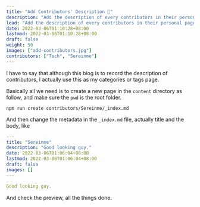 ```yaml
---
title: "Add Contributors' Description 🧷"
description: "Add the description of every contributors in their personal page."
lead: "Add the description of every contributors in their personal page."
date: 2022-03-06T01:10:28+08:00
lastmod: 2022-03-06T01:10:28+08:00
draft: false
weight: 50
images: ["add-contributors.jpg"]
contributors: ["Tech", "Sereinme"]
---
```


I have to say that although this blog is to record the description of contributors, I actually use this as my categories or tags page.

Basically all we need is to create a new page in the `content` directory as follow, and make sure the `pwd` is the root folder.

```shell
npm run create contributors/Sereinme/_index.md
```

And then change the metadata in the `_index.md` file, actually title and the body, like

```yaml
---
title: "Sereinme"
description: "Good looking guy."
date: 2022-03-06T01:06:04+08:00
lastmod: 2022-03-06T01:06:04+08:00
draft: false
images: []
---

Good looking guy.
```

And check the preview, all the things done.
